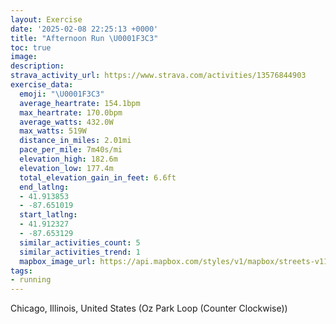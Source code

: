 ```yaml
---
layout: Exercise
date: '2025-02-08 22:25:13 +0000'
title: "Afternoon Run \U0001F3C3"
toc: true
image:
description:
strava_activity_url: https://www.strava.com/activities/13576844903
exercise_data:
  emoji: "\U0001F3C3"
  average_heartrate: 154.1bpm
  max_heartrate: 170.0bpm
  average_watts: 432.0W
  max_watts: 519W
  distance_in_miles: 2.01mi
  pace_per_mile: 7m40s/mi
  elevation_high: 182.6m
  elevation_low: 177.4m
  total_elevation_gain_in_feet: 6.6ft
  end_latlng:
  - 41.913853
  - -87.651019
  start_latlng:
  - 41.912327
  - -87.653129
  similar_activities_count: 5
  similar_activities_trend: 1
  mapbox_image_url: https://api.mapbox.com/styles/v1/mapbox/streets-v11/static/path-5+787af2-1.0(wly~Fvw~uOoAAM%40_%40%3FSBq%40%3FYBc%40ASDiA%3Fi%40Kk%40%3Fq%40BQAq%40FSAwALg%40%40KEEKCq%40%40MJ%5BCQD%3FI%7D%40Ai%40CsABiEE%7DCGa%40CgBFuAEcA%40m%40OiDIGMAoBDmAAy%40%40%7D%40AYECCAGDc%40%3FyAJkAMyDGw%40Aa%40%3FsC%3Fq%40CMCAo%40By%40HiBCeA%40YDIFALFtAA%60CDpLDTRTLBhAK~%40%5DfAFnAMZITBdA%3F%60DMVHr%40LJHh%40E%7C%40AdAI%7C%40Ch%40%3FxEOv%40BrCIvCCJBDFBPC%7C%40DhB%3F%60ADdC),pin-s-s+e5b22e(-87.65324,41.91452),pin-s-f+89ae00(-87.64913000000004,41.91381000000001)/auto/800x800?access_token=pk.eyJ1Ijoiam9zaGJlY2ttYW4iLCJhIjoiY205eWR2aDd1MWZ6djJrbXc4a3M0bWZleiJ9.XiG9OWkNcZk2QzjJbxLB4A
tags:
- running
---
```




Chicago, Illinois, United States (Oz Park Loop (Counter Clockwise))
